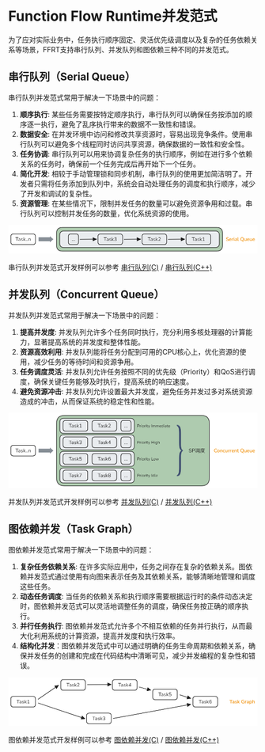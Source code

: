 # Function Flow Runtime并发范式

为了应对实际业务中，任务执行顺序固定、灵活优先级调度以及复杂的任务依赖关系等场景，FFRT支持串行队列、并发队列和图依赖三种不同的并发范式。

## 串行队列（Serial Queue）

串行队列并发范式常用于解决一下场景中的问题：

1. **顺序执行**: 某些任务需要按特定顺序执行，串行队列可以确保任务按添加的顺序逐一执行，避免了乱序执行带来的数据不一致性和错误。
2. **数据安全**: 在并发环境中访问和修改共享资源时，容易出现竞争条件。使用串行队列可以避免多个线程同时访问共享资源，确保数据的一致性和安全性。
3. **任务协调**: 串行队列可以用来协调复杂任务的执行顺序，例如在进行多个依赖关系的任务时，确保前一个任务完成后再开始下一个任务。
4. **简化开发**: 相较于手动管理锁和同步机制，串行队列的使用更加简洁明了。开发者只需将任务添加到队列中，系统会自动处理任务的调度和执行顺序，减少了开发和调试的复杂性。
5. **资源管理**: 在某些情况下，限制并发任务的数量可以避免资源争用和过载。串行队列可以控制并发任务的数量，优化系统资源的使用。

![image](figures/ffrt_figure4.png)

串行队列并发范式开发样例可以参考 [串行队列(C)](ffrt-concurrency-serial-queue-c.md) / [串行队列(C++)](ffrt-concurrency-serial-queue-cpp.md)

## 并发队列（Concurrent Queue）

并发队列并发范式常用于解决一下场景中的问题：

1. **提高并发度**: 并发队列允许多个任务同时执行，充分利用多核处理器的计算能力，显著提高系统的并发度和整体性能。
2. **资源高效利用**: 并发队列能将任务分配到可用的CPU核心上，优化资源的使用，减少任务的等待时间和资源争用。
3. **任务调度灵活**: 并发队列允许任务按照不同的优先级（Priority）和QoS进行调度，确保关键任务能够及时执行，提高系统的响应速度。
4. **避免资源冲击**: 并发队列允许设置最大并发度，避免任务并发过多对系统资源造成的冲击，从而保证系统的稳定性和性能。

![image](figures/ffrt_figure5.png)

并发队列并发范式开发样例可以参考 [并发队列(C)](ffrt-concurrency-concurrent-queue-c.md) / [并发队列(C++)](ffrt-concurrency-concurrent-queue-cpp.md)

## 图依赖并发（Task Graph）

图依赖并发范式常用于解决一下场景中的问题：

1. **复杂任务依赖关系**: 在许多实际应用中，任务之间存在复杂的依赖关系。图依赖并发范式通过使用有向图来表示任务及其依赖关系，能够清晰地管理和调度这些任务。
2. **动态任务调度**: 当任务的依赖关系和执行顺序需要根据运行时的条件动态决定时，图依赖并发范式可以灵活地调整任务的调度，确保任务按正确的顺序执行。
3. **并行任务执行**: 图依赖并发范式允许多个不相互依赖的任务并行执行，从而最大化利用系统的计算资源，提高并发度和执行效率。
4. **结构化并发**：图依赖并发范式中可以通过明确的任务生命周期和依赖关系，确保并发任务的创建和完成在代码结构中清晰可见，减少并发编程的复杂性和错误。

![image](figures/ffrt_figure6.png)

图依赖并发范式开发样例可以参考 [图依赖并发(C)](ffrt-concurrency-graph-c.md) / [图依赖并发(C++)](ffrt-concurrency-graph-cpp.md)
